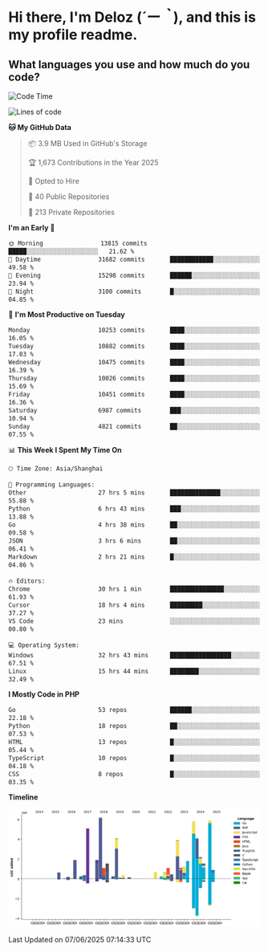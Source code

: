 # **Hi there, I'm Deloz (*´ー｀*), and this is my profile readme.**

## **What languages you use and how much do you code?**

<!--START_SECTION:waka-->
![Code Time](http://img.shields.io/badge/Code%20Time-6%2C571%20hrs%209%20mins-blue)

![Lines of code](https://img.shields.io/badge/From%20Hello%20World%20I%27ve%20Written-56.0%20million%20lines%20of%20code-blue)

**🐱 My GitHub Data** 

> 📦 3.9 MB Used in GitHub's Storage 
 > 
> 🏆 1,673 Contributions in the Year 2025
 > 
> 💼 Opted to Hire
 > 
> 📜 40 Public Repositories 
 > 
> 🔑 213 Private Repositories 
 > 
**I'm an Early 🐤** 

```text
🌞 Morning                13815 commits       █████░░░░░░░░░░░░░░░░░░░░   21.62 % 
🌆 Daytime                31682 commits       ████████████░░░░░░░░░░░░░   49.58 % 
🌃 Evening                15298 commits       ██████░░░░░░░░░░░░░░░░░░░   23.94 % 
🌙 Night                  3100 commits        █░░░░░░░░░░░░░░░░░░░░░░░░   04.85 % 
```
📅 **I'm Most Productive on Tuesday** 

```text
Monday                   10253 commits       ████░░░░░░░░░░░░░░░░░░░░░   16.05 % 
Tuesday                  10882 commits       ████░░░░░░░░░░░░░░░░░░░░░   17.03 % 
Wednesday                10475 commits       ████░░░░░░░░░░░░░░░░░░░░░   16.39 % 
Thursday                 10026 commits       ████░░░░░░░░░░░░░░░░░░░░░   15.69 % 
Friday                   10451 commits       ████░░░░░░░░░░░░░░░░░░░░░   16.36 % 
Saturday                 6987 commits        ███░░░░░░░░░░░░░░░░░░░░░░   10.94 % 
Sunday                   4821 commits        ██░░░░░░░░░░░░░░░░░░░░░░░   07.55 % 
```


📊 **This Week I Spent My Time On** 

```text
🕑︎ Time Zone: Asia/Shanghai

💬 Programming Languages: 
Other                    27 hrs 5 mins       ██████████████░░░░░░░░░░░   55.88 % 
Python                   6 hrs 43 mins       ███░░░░░░░░░░░░░░░░░░░░░░   13.88 % 
Go                       4 hrs 38 mins       ██░░░░░░░░░░░░░░░░░░░░░░░   09.58 % 
JSON                     3 hrs 6 mins        ██░░░░░░░░░░░░░░░░░░░░░░░   06.41 % 
Markdown                 2 hrs 21 mins       █░░░░░░░░░░░░░░░░░░░░░░░░   04.86 % 

🔥 Editors: 
Chrome                   30 hrs 1 min        ███████████████░░░░░░░░░░   61.93 % 
Cursor                   18 hrs 4 mins       █████████░░░░░░░░░░░░░░░░   37.27 % 
VS Code                  23 mins             ░░░░░░░░░░░░░░░░░░░░░░░░░   00.80 % 

💻 Operating System: 
Windows                  32 hrs 43 mins      █████████████████░░░░░░░░   67.51 % 
Linux                    15 hrs 44 mins      ████████░░░░░░░░░░░░░░░░░   32.49 % 
```

**I Mostly Code in PHP** 

```text
Go                       53 repos            ██████░░░░░░░░░░░░░░░░░░░   22.18 % 
Python                   18 repos            ██░░░░░░░░░░░░░░░░░░░░░░░   07.53 % 
HTML                     13 repos            █░░░░░░░░░░░░░░░░░░░░░░░░   05.44 % 
TypeScript               10 repos            █░░░░░░░░░░░░░░░░░░░░░░░░   04.18 % 
CSS                      8 repos             █░░░░░░░░░░░░░░░░░░░░░░░░   03.35 % 
```



**Timeline**

![Lines of Code chart](https://raw.githubusercontent.com/deloz/deloz/main/assets/bar_graph.png)


 Last Updated on 07/06/2025 07:14:33 UTC
<!--END_SECTION:waka-->
